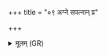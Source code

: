 +++
title = "०९ अग्ने सपत्नान् प्र"

+++
<details><summary>मूलम् (GR)</summary>

+++(PSK 20.8.8)+++अग्ने सपत्नान् प्र णुदस्व जातान्  
प्रत्य् अजाताञ् जातवेदो नुदस्व ।  
अधि नो ब्रूहि सुमनस्यमानः  
शर्म नो यच्छ त्रिवरूथम् उद्भित् ॥
</details>